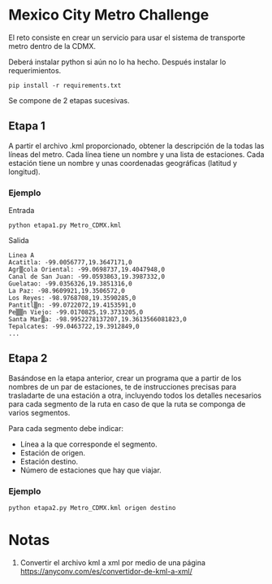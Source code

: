 # Mexico City Metro Challenge

El reto consiste en crear un servicio para usar el sistema de transporte metro dentro de la CDMX.

Deberá instalar python si aún no lo ha hecho.
Después instalar lo requerimientos.

```
pip install -r requirements.txt
```

Se compone de 2 etapas sucesivas.

## Etapa 1

A partir el archivo .kml proporcionado, obtener la descripción de la todas las líneas del metro. Cada línea tiene un nombre y una lista de estaciones. Cada estación tiene un nombre y unas coordenadas geográficas (latitud y longitud). 

### Ejemplo

Entrada
```
python etapa1.py Metro_CDMX.kml
```

Salida
```
Linea A
Acatitla: -99.0056777,19.3647171,0
Agr▒cola Oriental: -99.0698737,19.4047948,0
Canal de San Juan: -99.0593863,19.3987332,0
Guelatao: -99.0356326,19.3851316,0
La Paz: -98.9609921,19.3506572,0
Los Reyes: -98.9768708,19.3590285,0
Pantitl▒n: -99.0722072,19.4153591,0
Pe▒▒n Viejo: -99.0170825,19.3733205,0
Santa Mar▒a: -98.9952278137207,19.3613566081823,0
Tepalcates: -99.0463722,19.3912849,0
...
```


## Etapa 2

Basándose en la etapa anterior, crear un programa que a partir de los nombres de un par de estaciones, te de instrucciones precisas para trasladarte de una estación a otra, incluyendo todos los detalles necesarios para cada segmento de la ruta en caso de que la ruta se componga de varios segmentos.

Para cada segmento debe indicar:

- Línea a la que corresponde el segmento.
- Estación de origen.
- Estación destino.
- Número de estaciones que hay que viajar.


### Ejemplo

```
python etapa2.py Metro_CDMX.kml origen destino
```

# Notas
1. Convertir el archivo kml a xml por medio de una
página https://anyconv.com/es/convertidor-de-kml-a-xml/ 

